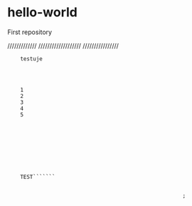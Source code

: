 # hello-world
First repository







/////////////
             ///////////////////
                                ////////////////
                                
                                
        testuje
        
        
        
        
        1
        2
        3
        4
        5
        
        
        
        
        
        
        
        
        
        TEST```````
                        
                                       
                                                           ;
